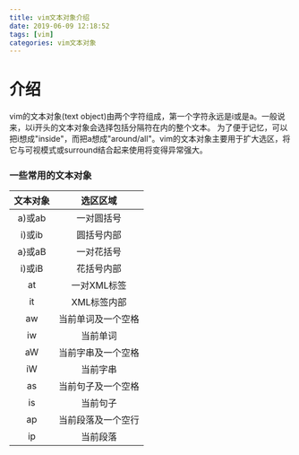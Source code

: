 ```yaml
---
title: vim文本对象介绍
date: 2019-06-09 12:18:52
tags: [vim]
categories: vim文本对象
---
```


# 介绍
vim的文本对象(text object)由两个字符组成，第一个字符永远是i或是a。一般说来，以i开头的文本对象会选择包括分隔符在内的整个文本。
为了便于记忆，可以把i想成"inside"，而把a想成"around/all"。vim的文本对象主要用于扩大选区，将它与可视模式或surround结合起来使用将变得异常强大。

### 一些常用的文本对象

|文本对象       |选区区域       |
|:------------:|:------------:|
|a)或ab         |一对圆括号     |
|i)或ib         |圆括号内部     |
|a}或aB         |一对花括号     |
|i)或iB         |花括号内部     |
|at             |一对XML标签    |
|it             |XML标签内部    |
|aw 	|当前单词及一个空格       |
|iw 	|当前单词               |
|aW 	|当前字串及一个空格     |
|iW 	|当前字串               |
|as 	|当前句子及一个空格      |
|is 	|当前句子              |
|ap 	|当前段落及一个空行      |
|ip 	|当前段落               |